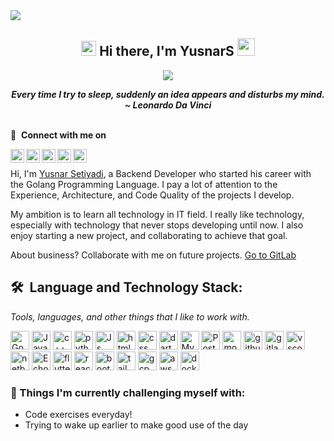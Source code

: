 <div>
<img align="center" src="https://i.imgur.com/4ASafy0.png">
</div>

<h2 align="center">
  <img src="https://media.giphy.com/media/yo1whaKkz38ME/giphy.gif" width="24px"> Hi there, I'm YusnarS 
  <img src="https://media.giphy.com/media/hvRJCLFzcasrR4ia7z/giphy.gif" width="28">
</h2>

<p align="center">
  <a href="https://github.com/DenverCoder1/readme-typing-svg"><img src="https://readme-typing-svg.herokuapp.com?lines=Software+Developer;Informatics+Engineering+Student;Problem%20Solver;Always%20learning%20New%20Things;Software%20Maintener&center=true&width=500&height=50"></a>
</p>

<p align='center'><em><b>Every time I try to sleep, suddenly an idea appears and disturbs my mind.</b></em>
<br/>
 <em><b>~ Leonardo Da Vinci</b></em>
<br><br/>

🔗 &nbsp;**Connect with me on**

<p align="left">
<a href="https://discordapp.com/channels/@me/yusnarstyd#0276/">
  <img align="left" alt="YusnarS Discord" width="22px" src="https://assets-global.website-files.com/6257adef93867e50d84d30e2/636e0a6a49cf127bf92de1e2_icon_clyde_blurple_RGB.png" />
</a>

<a href="https://www.linkedin.com/in/yusnar-setiyadi-82b079252/">
  <img align="left" alt="YusnarS LinkedIN" width="22px" src="https://upload.wikimedia.org/wikipedia/commons/thumb/c/ca/LinkedIn_logo_initials.png/480px-LinkedIn_logo_initials.png" />
</a>

<a href="https://t.me/yusnarstyd">
  <img align="left" alt="YusnarS Telegram" width="22px" src="https://upload.wikimedia.org/wikipedia/commons/8/82/Telegram_logo.svg" />
</a>

<a href="mailto:yusnarsetiyadi150403@gmail.com">
  <img align="left" alt="YusnarS Gmail" width="22px" src="https://upload.wikimedia.org/wikipedia/commons/7/7e/Gmail_icon_%282020%29.svg" />
</a>

<a href="https://wa.me/6281398447822">
  <img align="left" alt="YusnarS Whatsapp" width="22px" src="https://upload.wikimedia.org/wikipedia/commons/6/6b/WhatsApp.svg" />
</a>

<br />
</h1>

Hi, I'm [Yusnar Setiyadi](https://github.com/yusnarsetiyadi), a Backend Developer who started his career with the Golang Programming Language. I pay a lot of attention to the Experience, Architecture, and Code Quality of the projects I develop.

My ambition is to learn all technology in IT field. I really like technology, especially with technology that never stops developing until now. I also enjoy starting a new project, and collaborating to achieve that goal.

About business? Collaborate with me on future projects. [Go to GitLab](https://gitlab.com/yusnarsetiyadi/)

## 🛠 **&nbsp;Language and Technology Stack:** 
<i>Tools, languages, and other things that I like to work with.</i> 

<a href="https://go.dev/" target="_blank" rel="noreferrer"><img src="https://go.dev/blog/go-brand/Go-Logo/SVG/Go-Logo_Aqua.svg" height="30" alt="Go" /></a>
<a href="https://www.java.com/en/" target="_blank" rel="noreferrer"><img src="https://upload.wikimedia.org/wikipedia/de/e/e1/Java-Logo.svg" height="30" alt="Java" /></a>
<a href="https://en.wikipedia.org/wiki/C%2B%2B" target="_blank" rel="noreferrer"><img src="https://upload.wikimedia.org/wikipedia/commons/1/18/ISO_C%2B%2B_Logo.svg" height="30" alt="c++" /></a>
<a href="https://www.python.org/" target="_blank" rel="noreferrer"><img src="https://upload.wikimedia.org/wikipedia/commons/1/1f/Python_logo_01.svg" height="30" alt="python" /></a>
<a href="https://nodejs.org/en" target="_blank" rel="noreferrer"><img src="https://upload.wikimedia.org/wikipedia/commons/6/6a/JavaScript-logo.png" height="30" alt="Js" /></a>
<a href="https://id.wikipedia.org/wiki/HTML" target="_blank" rel="noreferrer"><img src="https://upload.wikimedia.org/wikipedia/commons/3/38/HTML5_Badge.svg" height="30" alt="html" /></a>
<a href="https://en.wikipedia.org/wiki/CSS" target="_blank" rel="noreferrer"><img src="https://upload.wikimedia.org/wikipedia/commons/6/62/CSS3_logo.svg" height="30" alt="css" /></a>
<a href="https://dart.dev/" target="_blank" rel="noreferrer"><img src="https://upload.wikimedia.org/wikipedia/commons/9/91/Dart-logo-icon.svg" height="30" alt="dart" /></a>
<a href="https://www.mysql.com/" target="_blank" rel="noreferrer"><img src="https://raw.githubusercontent.com/danielcranney/readme-generator/main/public/icons/skills/mysql-colored.svg" height="30" alt="MySQL" /></a>
<a href="https://www.postgresql.org/" target="_blank" rel="noreferrer"><img src="https://cdn-icons-png.flaticon.com/512/5968/5968342.png" height="30" alt="PostgreSQL" /></a>
<a href="https://www.mongodb.com/" target="_blank" rel="noreferrer"><img src="https://upload.wikimedia.org/wikipedia/commons/thumb/f/f9/Antu_mongodb.svg/800px-Antu_mongodb.svg.png" height="30" alt="mongodb" /></a>
<a href="https://github.com/" target="_blank" rel="noreferrer"><img src="https://cdn4.iconfinder.com/data/icons/iconsimple-logotypes/512/github-512.png" height="30" alt="github" /></a>
<a href="https://about.gitlab.com/" target="_blank" rel="noreferrer"><img src="https://upload.wikimedia.org/wikipedia/commons/3/35/GitLab_icon.svg" height="30" alt="gitlab" /></a>
<a href="https://code.visualstudio.com/" target="_blank" rel="noreferrer"><img src="https://upload.wikimedia.org/wikipedia/commons/thumb/9/9a/Visual_Studio_Code_1.35_icon.svg/1024px-Visual_Studio_Code_1.35_icon.svg.png" height="30" alt="vscode" /></a>
<a href="https://netbeans.apache.org/front/main/index.html" target="_blank" rel="noreferrer"><img src="https://upload.wikimedia.org/wikipedia/commons/9/98/Apache_NetBeans_Logo.svg" height="30" alt="netbeans" /></a>
<a href="https://echo.labstack.com/" target="_blank" rel="noreferrer"><img src="https://avatars.githubusercontent.com/u/2624634?s=200&v=4" height="30" alt="Echo Framework" /></a>
<a href="https://flutter.dev/" target="_blank" rel="noreferrer"><img src="https://upload.wikimedia.org/wikipedia/commons/7/79/Flutter_logo.svg" height="30" alt="flutter" /></a>
<a href="https://react.dev/" target="_blank" rel="noreferrer"><img src="https://upload.wikimedia.org/wikipedia/commons/a/a7/React-icon.svg" height="30" alt="react.Js" /></a>
<a href="https://getbootstrap.com/" target="_blank" rel="noreferrer"><img src="https://upload.wikimedia.org/wikipedia/commons/b/b2/Bootstrap_logo.svg" height="30" alt="bootstrap" /></a>
<a href="https://tailwindcss.com/" target="_blank" rel="noreferrer"><img src="https://upload.wikimedia.org/wikipedia/commons/d/d5/Tailwind_CSS_Logo.svg" height="30" alt="tailwind" /></a>
<a href="https://cloud.google.com/?hl=en" target="_blank" rel="noreferrer"><img src="https://upload.wikimedia.org/wikipedia/commons/0/01/Google-cloud-platform.svg" height="30" alt="gcp" /></a>
<a href="https://aws.amazon.com/id/free/?trk=1c14a165-38db-4a0e-9720-b7f90102cdee&sc_channel=ps&s_kwcid=AL!4422!3!580993131488!e!!g!!aws&ef_id=Cj0KCQiAiJSeBhCCARIsAHnAzT9lpNqQ6prsd7hqrCcqhGVLLxA9WhG84yCFJNM0_Z9hqHziGHEL6wkaAv4YEALw_wcB:G:s&s_kwcid=AL!4422!3!580993131488!e!!g!!aws" target="_blank" rel="noreferrer"><img src="https://futurumresearch.com/wp-content/uploads/2020/01/aws-logo-1280x720.png" height="30" alt="aws" /></a>
<a href="https://www.docker.com/" target="_blank" rel="noreferrer"><img src="https://www.docker.com/wp-content/uploads/2022/03/vertical-logo-monochromatic.png" height="30" alt="docker" /></a>

### 💪&nbsp;Things I'm currently challenging myself with:
- Code exercises everyday!
- Trying to wake up earlier to make good use of the day
